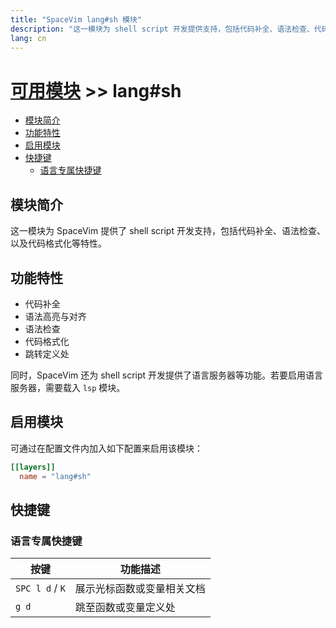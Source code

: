 ```yaml
---
title: "SpaceVim lang#sh 模块"
description: "这一模块为 shell script 开发提供支持，包括代码补全、语法检查、代码格式化等特性。"
lang: cn
---
```


# [可用模块](../../) >> lang#sh

<!-- vim-markdown-toc GFM -->

- [模块简介](#模块简介)
- [功能特性](#功能特性)
- [启用模块](#启用模块)
- [快捷键](#快捷键)
  - [语言专属快捷键](#语言专属快捷键)

<!-- vim-markdown-toc -->

## 模块简介

这一模块为 SpaceVim 提供了 shell script 开发支持，包括代码补全、语法检查、以及代码格式化等特性。

## 功能特性

- 代码补全
- 语法高亮与对齐
- 语法检查
- 代码格式化
- 跳转定义处

同时，SpaceVim 还为 shell script 开发提供了语言服务器等功能。若要启用语言服务器，需要载入 `lsp` 模块。

## 启用模块

可通过在配置文件内加入如下配置来启用该模块：

```toml
[[layers]]
  name = "lang#sh"
```

## 快捷键

### 语言专属快捷键

| 按键            | 功能描述                                |
| --------------- | --------------------------------------- |
| `SPC l d` / `K` | 展示光标函数或变量相关文档              |
| `g d`           | 跳至函数或变量定义处                    |


